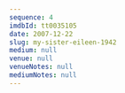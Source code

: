 ```yaml
---
sequence: 4
imdbId: tt0035105
date: 2007-12-22
slug: my-sister-eileen-1942
medium: null
venue: null
venueNotes: null
mediumNotes: null
---
```


